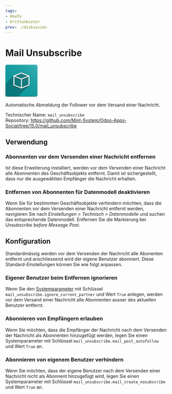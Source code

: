 ```yaml
---
tags:
- HowTo
- Drittanbieter
prev: ./diskussion
---
```

# Mail Unsubscribe
![icon_oms_box](assets/icon_oms_box.png)

Automatische Abmeldung der Follower vor dem Versand einer Nachricht.
 
Technischer Name: `mail_unsubscribe`\
Repository: <https://github.com/Mint-System/Odoo-Apps-Social/tree/15.0/mail_unsubscribe>

## Verwendung

### Abonnenten vor dem Versenden einer Nachricht entfernen

Ist diese Erweiterung installiert, werden vor dem Versenden einer Nachricht alle Abonnenten des Geschäftsobjekts entfernt. Damit ist sichergestellt, dass nur die ausgewählten Empfänger die Nachricht erhalten.

### Entfernen von Abonnenten für Datenmodell deaktivieren

Wenn Sie für bestimmten Geschäftsobjekte verhindern möchten, dass die Abonnenten vor dem Versenden einer Nachricht entfernt werden, navigieren Sie nach *Einstellungen > Technisch > Datenmodelle* und suchen das entsprechende Datenmodell. Entfernen Sie die Markierung bei *Unsubscribe before Message Post*.

## Konfiguration

Standardmässig werden vor dem Versenden der Nachricht alle Abonenten entfernt und anschliessend wird der eigene Benutzer abonniert. Diese Standard-Einstellungen können Sie wie folgt anpassen.

### Eigener Benutzer beim  Entfernen ignorieren

Wenn Sie den [Systemparameter](Entwicklung.md#Systemparameter%20anlegen) mit Schlüssel `mail_unsubscribe.ignore_current_partner` und Wert `True` anlegen, werden vor dem Versand einer Nachricht alle Abonnenten ausser des aktuellen Benutzer entfernt.

### Abonnieren von Empfängern erlauben

Wenn Sie möchten, dass die Empfänger der Nachricht nach dem Versenden der Nachricht als Abonnenten hinzugefügt werden, legen Sie einen Systemparameter mit Schlüssel `mail_unsubscribe.mail_post_autofollow` und Wert `True` an. 

### Abonnieren von eigenem Benutzer verhindern

Wenn Sie möchten, dass der eigene Benutzer nach dem Versenden einer Nachricht nicht als Abonnent hinzugefügt wird, legen Sie einen Systemparameter mit Schlüssel `mail_unsubscribe.mail_create_nosubscribe` und Wert `True` an. 
